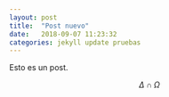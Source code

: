 ```yaml
---
layout: post
title:  "Post nuevo"
date:   2018-09-07 11:23:32
categories: jekyll update pruebas
---
```

Esto es un post.

$$\Delta\cap\Omega$$